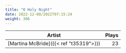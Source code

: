 ```yaml
---
title: "O Holy Night"
date: 2022-12-08/2022T07:15:24
weight: 306
---
```




 Artist | Plays 
----- | -----:
[Martina McBride]({{< ref "t35319">}}) | 23
